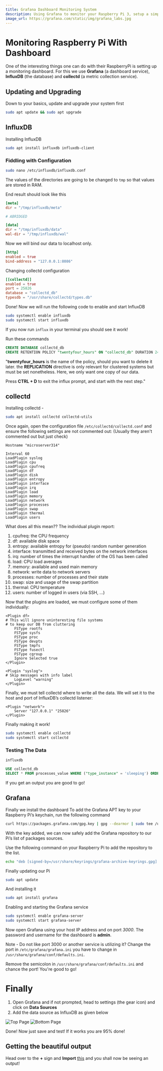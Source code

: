 ```yaml
---
title: Grafana Dashboard Monitoring System
description: Using Grafana to monitor your Raspberry Pi 3, setup a simple dashboard that will show you the stats of your Raspberry Pi.
image_url: https://grafana.com/static/img/grafana_labs.jpg
---
```


# Monitoring Raspberry Pi With Dashboard

One of the interesting things one can do with their RaspberryPi is setting up a monitoring dashboard. For this we use **Grafana** (a dashboard service), **InfluxDB** (the database) and **collectd** (a metric collection service).

## Updating and Upgrading

Down to your basics, update and upgrade your system first

```bash
sudo apt update && sudo apt upgrade
```

## InfluxDB

Installing InfluxDB

```bash
sudo apt install influxdb influxdb-client
```

### Fiddling with Configuration

```bash
sudo nano /etc/influxdb/influxdb.conf
```

The values of the directories are going to be changed to `tmp` so that values are stored in RAM.

End result should look like this

```conf
[meta]
dir = "/tmp/influxdb/meta"

# ABRIDGED

[data]
dir = "/tmp/influxdb/data"
wal-dir = "/tmp/influxdb/wal"
```

Now we will bind our data to localhost only.

```conf
[http]
enabled = true
bind-address = "127.0.0.1:8086"
```

Changing collectd configuration

```conf
[[collectd]]
enabled = true
port = 25826
database = "collectd_db"
typesdb = "/usr/share/collectd/types.db"
```

Done! Now we will run the following code to enable and start InfluxDB

```bash
sudo systemctl enable influxdb
sudo systemctl start influxdb
```

If you now run `influx` in your terminal you should see it work!

Run these commands
```sql
CREATE DATABASE collectd_db
CREATE RETENTION POLICY "twentyfour_hours" ON "collectd_db" DURATION 24h REPLICATION 1 DEFAULT
```

"**twentyfour_hours** is the name of the policy, should you want to delete it later. the **REPLICATION** directive is only relevant for clustered systems but must be set nonetheless. Here, we only want one copy of our data.

Press **CTRL + D** to exit the influx prompt, and start with the next step."

## collectd

Installing collectd - 

```bash
sudo apt install collectd collectd-utils
```

Once again, open the configuration file `/etc/collectd/collectd.conf` and ensure the following settings are not commented out:
(Usually they aren't commented out but just check)

```
Hostname "microserver314"

Interval 60
LoadPlugin syslog
LoadPlugin cpu
LoadPlugin cpufreq
LoadPlugin df
LoadPlugin disk
LoadPlugin entropy
LoadPlugin interface
LoadPlugin irq
LoadPlugin load
LoadPlugin memory
LoadPlugin network
LoadPlugin processes
LoadPlugin swap
LoadPlugin thermal
LoadPlugin users
```

What does all this mean??
The individual plugin report:

1. cpufreq: the CPU frequency
2. df: available disk space
3. entropy: available entropy for (pseudo) random number generation
4. interface: transmitted and received bytes on the network interfaces
5. irq: number of times the interrupt handler of the OS has been called
6. load: CPU load averages
7. memory: available and used main memory
8. network: write data to network servers
9. processes: number of processes and their state
10. swap: size and usage of the swap partition
11. thermal: CPU temperature
12. users: number of logged in users (via SSH, …)


Now that the plugins are loaded, we must configure some of them individually:

```
<Plugin df>
# This will ignore uninteresting file systems
# to keep our DB from cluttering
    FSType rootfs
    FSType sysfs
    FSType proc
    FSType devpts
    FSType tmpfs
    FSType fusectl
    FSType cgroup
    Ignore Selected true
</Plugin>

<Plugin "syslog">
# Skip messages with info label
    LogLevel "warning"
</Plugin>
```

Finally, we must tell collectd where to write all the data. We will set it to the host and port of InfluxDB’s collectd listener:

```
<Plugin "network">
    Server "127.0.0.1" "25826"
</Plugin>
```

Finally making it work!

```bash
sudo systemctl enable collectd
sudo systemctl start collectd
```

### Testing The Data
```bash
influxdb
```
```sql
USE collectd_db
SELECT * FROM processes_value WHERE ("type_instance" = 'sleeping') ORDER BY time DESC LIMIT 1
```
If you get an output you are good to go!

## Grafana
Finally we install the dashboard
To add the Grafana APT key to your Raspberry Pi’s keychain, run the following command
```bash
curl https://packages.grafana.com/gpg.key | gpg --dearmor | sudo tee /usr/share/keyrings/grafana-archive-keyrings.gpg >/dev/null
```
With the key added, we can now safely add the Grafana repository to our Pi’s list of packages sources.

Use the following command on your Raspberry Pi to add the repository to the list.

```bash
echo "deb [signed-by=/usr/share/keyrings/grafana-archive-keyrings.gpg] https://packages.grafana.com/oss/deb stable main" | sudo tee /etc/apt/sources.list.d/grafana.list
```

Finally updating our Pi
```bash
sudo apt update
```

And installing it
```bash
sudo apt install grafana
```

Enabling and starting the Grafana service
```bash
sudo systemctl enable grafana-server
sudo systemctl start grafana-server
```

Now open Grafana using your host IP address and on port *3000*. The password and username for the dashboard is **admin**.

Note - Do not like port 3000 or another service is utilizing it? Change the port in `/etc/grafana/grafana.ini` you have to change in `/usr/share/grafana/conf/defaults.ini`.

Remove the semicolon in `/usr/share/grafana/conf/defaults.ini` and chance the port! You're good to go!


# Finally
1. Open Grafana and if not prompted, head to settings (the gear icon) and click on **Data Sources**
2. Add the data source as InfluxDB as given below

![Top Page](https://cdn.discordapp.com/attachments/456482075307016192/965186519646216253/unknown.png)
![Bottom Page](https://cdn.discordapp.com/attachments/456482075307016192/965192157235384340/unknown.png)

Done! Now just save and test! If it works you are 95% done!

## Getting the beautiful output

Head over to the **+** sign and **Import** [this](https://ch-st.de/assets/posts/raspberry-pi-grafana-influxdb-collectd/dashboard.json) and you shall now be seeing an output!